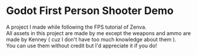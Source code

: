 # Godot First Person Shooter Demo
A project I made while following the FPS tutorial of Zenva. \
All assets in this project are made by me except the weapons and ammo are made by Kenney ( cuz I don't have too much knowledge about them ). \
You can use them without credit but I'd appreciate it if you do!

